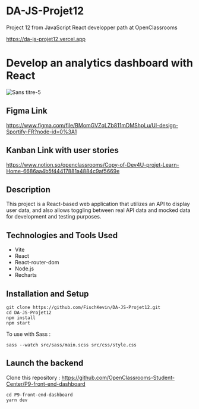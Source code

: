 # DA-JS-Projet12

Project 12 from JavaScript React developper path at OpenClassrooms

https://da-js-projet12.vercel.app

# Develop an analytics dashboard with React
![Sans titre-5](https://github.com/FischKevin/DA-JS-Projet12/assets/53255309/40576378-3658-4f14-8324-966b79ca0f3d)

## Figma Link
https://www.figma.com/file/BMomGVZqLZb811mDMShpLu/UI-design-Sportify-FR?node-id=0%3A1

## Kanban Link with user stories
https://www.notion.so/openclassrooms/Copy-of-Dev4U-projet-Learn-Home-6686aa4b5f44417881a4884c9af5669e

## Description
This project is a React-based web application that utilizes an API to display user data, and also allows toggling between real API data and mocked data for development and testing purposes.

## Technologies and Tools Used
- Vite
- React
- React-router-dom
- Node.js
- Recharts

## Installation and Setup
```
git clone https://github.com/FischKevin/DA-JS-Projet12.git
cd DA-JS-Projet12
npm install
npm start
```

To use with Sass : 
```
sass --watch src/sass/main.scss src/css/style.css
```

## Launch the backend
Clone this repository : https://github.com/OpenClassrooms-Student-Center/P9-front-end-dashboard
```
cd P9-front-end-dashboard
yarn dev
```
